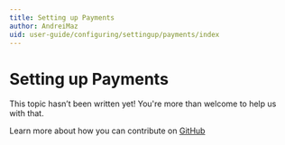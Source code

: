 ```yaml
---
title: Setting up Payments
author: AndreiMaz
uid: user-guide/configuring/settingup/payments/index
---
```

# Setting up Payments

This topic hasn’t been written yet! You're more than welcome to help us with that.

Learn more about how you can contribute on [GitHub](https://github.com/nopSolutions/nopCommerce-Docs/blob/master/CONTRIBUTING.md)